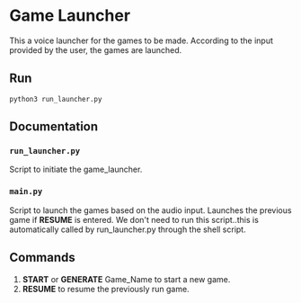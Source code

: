 # Game Launcher

This a voice launcher for the games to be made. According to the input provided by the user, the games are launched.

## Run
```
python3 run_launcher.py
```

## Documentation

### `run_launcher.py`

Script to initiate the game_launcher.

### `main.py`

Script to launch the games based on the audio input. Launches the previous game if **RESUME** is entered. We don't need to run this script..this is automatically called by run_launcher.py through the shell script.
 
## Commands

1. **START** or **GENERATE** Game_Name to start a new game.
2. **RESUME** to resume the previously run game.
